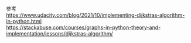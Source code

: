 参考   
https://www.udacity.com/blog/2021/10/implementing-dijkstras-algorithm-in-python.html   
https://stackabuse.com/courses/graphs-in-python-theory-and-implementation/lessons/dijkstras-algorithm/

